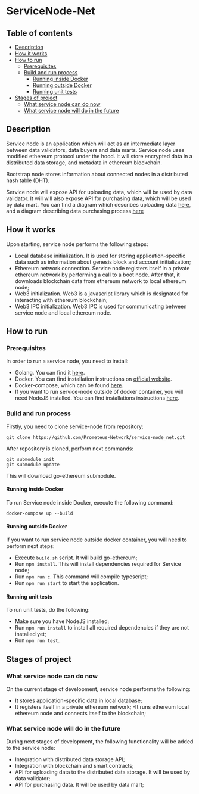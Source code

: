 # ServiceNode-Net 

## Table of contents

- [Description](#description)
- [How it works](#how-it-works)
- [How to run](#how-to-run)
    - [Prerequisites](#prerequisites)
    - [Build and run process](#build-and-run-process)
        - [Running inside Docker](#running-inside-docker)
        - [Running outside Docker](#running-outside-docker)
        - [Running unit tests](#running-unit-tests)
- [Stages of project](#stages-of-project)
    - [What service node can do now](#what-service-node-can-do-now)
    - [What service node will do in the future](#what-service-node-will-do-in-the-future)

## Description

Service node is an application which will act 
as an intermediate layer between data validators, 
data buyers and data marts. Service node uses 
modified ethereum protocol under the hood. 
It will store encrypted data in a distributed data storage, 
and metadata in ethereum blockchain. 

Bootstrap node stores information about connected nodes 
in a distributed hash table (DHT).

Service node will expose API for uploading data, which 
will be used by data validator. It will will also 
expose API for purchasing data, which will be used by data mart. 
You can find a diagram which describes uploading data 
[here](https://github.com/Prometeus-Network/prometeus/blob/master/docs/diagrams/photo_2019-09-03_19-05-59.jpg), 
and a diagram describing data purchasing process 
[here](https://github.com/Prometeus-Network/prometeus/blob/master/docs/diagrams/photo_2019-09-03_19-05-59.jpg)


## How it works

Upon starting, service node performs the following steps:
- Local database initialization. It is used for 
storing application-specific data such as
information about genesis block and account initialization;
- Ethereum network connection. Service node registers 
itself in a private ethereum network by performing 
a call to a boot node. After that, it downloads blockchain 
data from ethereum network to local ethereum node;
- Web3 initialization. Web3 is a javascript library which 
is designated for interacting with ethereum blockchain;
- Web3 IPC initialization. Web3 IPC is used 
for communicating between service node and local ethereum node.


## How to run

### Prerequisites

In order to run a service node, you need to install:
- Golang. You can find it [here](https://golang.org/dl/).
- Docker. You can find installation instructions on 
[official website](https://docs.docker.com/install/).
- Docker-compose, which can be found 
[here](https://docs.docker.com/compose/install/).
- If you want to run service-node outside of docker container, 
you will need NodeJS installed. 
You can find installations instructions [here](https://nodejs.org/en/download/).

### Build and run process

Firstly, you need to clone service-node from repository:

````
git clone https://github.com/Prometeus-Network/service-node_net.git
````

After repository is cloned, perform next commands:

````
git submodule init
git submodule update
````

This will download go-ethereum submodule.

#### Running inside Docker

To run Service node inside Docker, execute the following command:

````
docker-compose up --build
````

#### Running outside Docker

If you want to run service node outside docker container, you will need to perform next steps:
- Execute `build.sh` script. It will build go-ethereum;
- Run `npm install`. 
This will install dependencies required for Service node;
- Run `npm run c`. This command will compile typescript;
- Run `npm run start` to start the application.

#### Running unit tests

To run unit tests, do the following:

- Make sure you have NodeJS installed;
- Run `npm run install` to install all required dependencies 
if they are not installed yet;
- Run `npm run test`.

## Stages of project

### What service node can do now

On the current stage of development, service node performs 
the following:
- It stores application-specific data in local database;
- It registers itself in a private ethereum network;
 -It runs ethereum local ethereum node and
 connects itself to the blockchain;

### What service node will do in the future

During next stages of development, the 
following functionality will be added to the service node:
- Integration with distributed data storage API;
- Integration with blockchain and smart contracts;
- API for uploading data to the distributed data storage. 
It will be used by data validator;
- API for purchasing data. It will be used by data mart;


